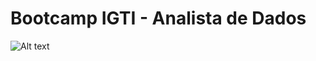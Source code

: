 # Bootcamp IGTI - Analista de Dados

![Alt text](/relative/path/to/Cronograma.png?raw=true "Cronograma Analista de Dados")
